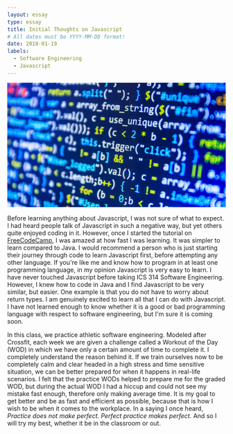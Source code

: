 ```yaml
---
layout: essay
type: essay
title: Initial Thoughts on Javascript
# All dates must be YYYY-MM-DD format!
date: 2018-01-19
labels:
  - Software Engineering
  - Javascript
---
```


<img class="ui medium left floated image" src="../images/Software.jpg">

Before learning anything about Javascript, I was not sure of what to expect.  I had heard people talk of Javascript in such a negative way, but yet others quite enjoyed coding in it.  However, once I started the tutorial on <a href="https://www.freecodecamp.org">FreeCodeCamp</a>, I was amazed at how fast I was learning.  It was simpler to learn compared to Java.  I would recommend a person who is just starting their journey through code to learn Javascript first, before attempting any other language.  If you're like me and know how to program in at least one programming language, in my opinion Javascript is very easy to learn.  I have never touched Javascript before taking ICS 314 Software Engineering.  However, I knew how to code in Java and I find Javascript to be very similar, but easier.  One example is that you do not have to worry about return types.  I am genuinely excited to learn all that I can do with Javascript.  I have not learned enough to know whether it is a good or bad programming language with respect to software engineering, but I'm sure it is coming soon.

In this class, we practice athletic software engineering.  Modeled after Crossfit, each week we are given a challenge called a Workout of the Day (WOD) in which we have only a certain amount of time to complete it.  I completely understand the reason behind it.  If we train ourselves now to be completely calm and clear headed in a high stress and time sensitive situation, we can be better prepared for when it happens in real-life scenarios.  I felt that the practice WODs helped to prepare me for the graded WOD, but during the actual WOD I had a hiccup and could not see my mistake fast enough, therefore only making average time.  It is my goal to get better and be as fast and efficient as possible, because that is how I wish to be when it comes to the workplace.  In a saying I once heard, *Practice does not make perfect. Perfect practice makes perfect.*  And so I will try my best, whether it be in the classroom or out.
